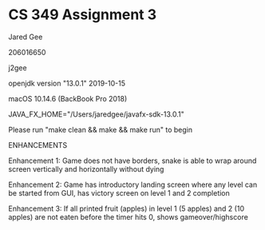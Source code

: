 # CS 349 Assignment 3

Jared Gee

206016650

j2gee

openjdk version "13.0.1" 2019-10-15

macOS 10.14.6 (BackBook Pro 2018)

JAVA_FX_HOME="/Users/jaredgee/javafx-sdk-13.0.1"

Please run "make clean && make && make run" to begin

ENHANCEMENTS 

Enhancement 1: Game does not have borders, snake is able to wrap around screen vertically and horizontally without dying

Enhancement 2: Game has introductory landing screen where any level can be started from GUI, has victory screen on level 1 and 2 completion

Enhancement 3: If all printed fruit (apples) in level 1 (5 apples) and 2 (10 apples) are not eaten before the timer hits 0, shows gameover/highscore



